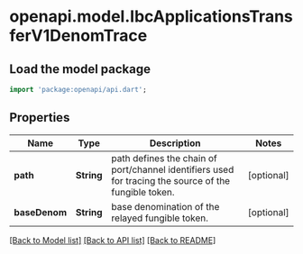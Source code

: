 # openapi.model.IbcApplicationsTransferV1DenomTrace

## Load the model package
```dart
import 'package:openapi/api.dart';
```

## Properties
Name | Type | Description | Notes
------------ | ------------- | ------------- | -------------
**path** | **String** | path defines the chain of port/channel identifiers used for tracing the source of the fungible token. | [optional] 
**baseDenom** | **String** | base denomination of the relayed fungible token. | [optional] 

[[Back to Model list]](../README.md#documentation-for-models) [[Back to API list]](../README.md#documentation-for-api-endpoints) [[Back to README]](../README.md)



